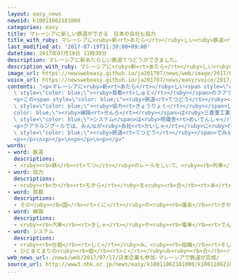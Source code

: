 ```yaml
---
layout: easy_news
newsid: k10011062181000
categories: easy
title: マレーシアに新しい鉄道ができる　日本の会社も協力
title_with_ruby: マレーシアに<ruby>新<rt>あたら</rt></ruby>しい<ruby>鉄道<rt>てつどう</rt></ruby>ができる　<ruby>日本<rt>にっぽん</rt></ruby>の<ruby>会社<rt>かいしゃ</rt></ruby>も<ruby>協力<rt>きょうりょく</rt></ruby>
last_modified_at: '2017-07-19T11:30:00+09:00'
datetime: 2017年07月19日 11時30分
description: マレーシアに新あたらしい鉄道てつどうができました。
description_with_ruby: マレーシアに<ruby>新<rt>あたら</rt></ruby>しい<ruby>鉄道<rt>てつどう</rt></ruby>ができました。
image_url: https://newswebeasy.github.io/ja201707/news/web/image/2017/07/19/k10011062181000.jpg
voice_url: https://newswebeasy.github.io/ja201707/news/easy/voice/2017/07/19/k10011062181000.mp3
contents: "<p>マレーシアに<ruby>新<rt>あたら</rt></ruby>しい<span style=\"color: blue;\"><ruby>鉄道<rt>てつどう</rt></ruby></span>ができました。<span\
  \ style=\"color: blue;\"><ruby>首都<rt>しゅと</rt></ruby></span>のクアラルンプールと<ruby>近<rt>ちか</rt></ruby>くのまちの<ruby>間<rt>あいだ</rt></ruby>の５０ｋｍを１<ruby>時間<rt>じかん</rt></ruby>２０<ruby>分<rt>ぷん</rt></ruby>ぐらいで<ruby>走<rt>はし</rt></ruby>ります。</p>\n\
  <p>この<span style=\"color: blue;\"><ruby>鉄道<rt>てつどう</rt></ruby></span>をつくるために<ruby>日本<rt>にっぽん</rt></ruby>の<ruby>会社<rt>かいしゃ</rt></ruby>も<span\
  \ style=\"color: blue;\"><ruby>協力<rt>きょうりょく</rt></ruby></span>しました。<span style=\"\
  color: blue;\"><ruby>線路<rt>せんろ</rt></ruby></span>は<ruby>三菱重工業<rt>みつびしじゅうこうぎょう</rt></ruby>、<ruby>電気<rt>でんき</rt></ruby>の<span\
  \ style=\"color: blue;\">システム</span>は<ruby>明電舎<rt>めいでんしゃ</rt></ruby>がつくりました。</p>\n\
  <p>クアラルンプールでは、みんなが<ruby>会社<rt>かいしゃ</rt></ruby>に<ruby>行<rt>い</rt></ruby>く<ruby>時間<rt>じかん</rt></ruby>などに<ruby>道<rt>みち</rt></ruby>がとても<ruby>混<rt>こ</rt></ruby>みます。マレーシアのナジブ<ruby>首相<rt>しゅしょう</rt></ruby>は１７<ruby>日<rt>にち</rt></ruby>の<ruby>式<rt>しき</rt></ruby>で「<ruby>車<rt>くるま</rt></ruby>やバスより<ruby>早<rt>はや</rt></ruby>く<ruby>着<rt>つ</rt></ruby>くことができるので、<ruby>新<rt>あたら</rt></ruby>しい<span\
  \ style=\"color: blue;\"><ruby>鉄道<rt>てつどう</rt></ruby></span>でみんなの<ruby>生活<rt>せいかつ</rt></ruby>も<ruby>変<rt>か</rt></ruby>わると<ruby>思<rt>おも</rt></ruby>います」と<ruby>話<rt>はな</rt></ruby>しました。</p>\n\
  <p></p>\n<p></p>\n<p></p>\n<p></p>"
words:
- word: 鉄道
  descriptions:
  - <ruby><rb>鉄</rb><rt>てつ</rt></ruby>のレールをしいて、<ruby><rb>列車</rb><rt>れっしゃ</rt></ruby>や<ruby><rb>電車</rb><rt>でんしゃ</rt></ruby>を<ruby><rb>走</rb><rt>はし</rt></ruby>らせる<ruby><rb>交通機関</rb><rt>こうつうきかん</rt></ruby>。<ruby><rb>日本</rb><rt>にっぽん</rt></ruby>では、１８７２<ruby><rb>年</rb><rt>ねん</rt></ruby>（<ruby><rb>明治</rb><rt>めいじ</rt></ruby>５<ruby><rb>年</rb><rt>ねん</rt></ruby>）に<ruby><rb>東京</rb><rt>とうきょう</rt></ruby>の<ruby><rb>新橋</rb><rt>しんばし</rt></ruby>と<ruby><rb>横浜</rb><rt>よこはま</rt></ruby>の<ruby><rb>間</rb><rt>あいだ</rt></ruby>に<ruby><rb>初</rb><rt>はじ</rt></ruby>めて<ruby><rb>開通</rb><rt>かいつう</rt></ruby>した。
- word: 協力
  descriptions:
  - <ruby><rb>力</rb><rt>ちから</rt></ruby>を<ruby><rb>合</rb><rt>あ</rt></ruby>わせて、ものごとを<ruby><rb>行</rb><rt>おこな</rt></ruby>うこと。
- word: 首都
  descriptions:
  - その<ruby><rb>国</rb><rt>くに</rt></ruby>の<ruby><rb>議会</rb><rt>ぎかい</rt></ruby>や<ruby><rb>中心</rb><rt>ちゅうしん</rt></ruby>になる<ruby><rb>役所</rb><rt>やくしょ</rt></ruby>のある<ruby><rb>都市</rb><rt>とし</rt></ruby>。<ruby><rb>日本</rb><rt>にっぽん</rt></ruby>の<ruby><rb>東京</rb><rt>とうきょう</rt></ruby>、アメリカのワシントンなど。<ruby><rb>首府</rb><rt>しゅふ</rt></ruby>。
- word: 線路
  descriptions:
  - <ruby><rb>汽車</rb><rt>きしゃ</rt></ruby>や<ruby><rb>電車</rb><rt>でんしゃ</rt></ruby>が<ruby><rb>通</rb><rt>とお</rt></ruby>る<ruby><rb>道筋</rb><rt>みちすじ</rt></ruby>。レール。
- word: システム
  descriptions:
  - <ruby><rb>仕組</rb><rt>しく</rt></ruby>み。<ruby><rb>組織</rb><rt>そしき</rt></ruby>。
  - ひとまとまりの<ruby><rb>組</rb><rt>く</rt></ruby>み<ruby><rb>合</rb><rt>あ</rt></ruby>わせ。
web_news_url: /news/web/2017/07/17/日本企業も参加-マレーシアで鉄道が完成/
source_url: http://www3.nhk.or.jp/news/easy/k10011062181000/k10011062181000.html
...
```


